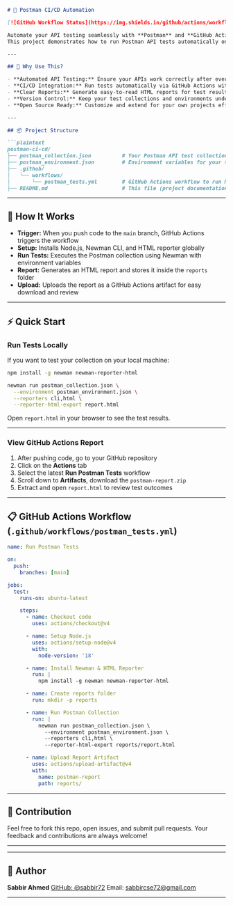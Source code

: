 

````markdown
# 🚀 Postman CI/CD Automation

[![GitHub Workflow Status](https://img.shields.io/github/actions/workflow/status/your-username/postman-ci-cd/postman_tests.yml?branch=main&label=CI%2FCD)](https://github.com/your-username/postman-ci-cd/actions/workflows/postman_tests.yml)

Automate your API testing seamlessly with **Postman** and **GitHub Actions**!  
This project demonstrates how to run Postman API tests automatically on every push to your repository using **Newman**, generate beautiful HTML reports, and store them as build artifacts — all powered by Continuous Integration and Delivery (CI/CD).

---

## 🎯 Why Use This?

- **Automated API Testing:** Ensure your APIs work correctly after every code change  
- **CI/CD Integration:** Run tests automatically via GitHub Actions without manual intervention  
- **Clear Reports:** Generate easy-to-read HTML reports for test results  
- **Version Control:** Keep your test collections and environments under Git version control  
- **Open Source Ready:** Customize and extend for your own projects effortlessly  

---

## 📦 Project Structure

```plaintext
postman-ci-cd/
├── postman_collection.json          # Your Postman API test collection
├── postman_environment.json         # Environment variables for your tests
├── .github/
│   └── workflows/
│       └── postman_tests.yml        # GitHub Actions workflow to run Newman tests
├── README.md                        # This file (project documentation)
````

---

## 🔧 How It Works

* **Trigger:** When you push code to the `main` branch, GitHub Actions triggers the workflow
* **Setup:** Installs Node.js, Newman CLI, and HTML reporter globally
* **Run Tests:** Executes the Postman collection using Newman with environment variables
* **Report:** Generates an HTML report and stores it inside the `reports` folder
* **Upload:** Uploads the report as a GitHub Actions artifact for easy download and review

---

## ⚡ Quick Start

### Run Tests Locally

If you want to test your collection on your local machine:

```bash
npm install -g newman newman-reporter-html

newman run postman_collection.json \
  --environment postman_environment.json \
  --reporters cli,html \
  --reporter-html-export report.html
```

Open `report.html` in your browser to see the test results.

---

### View GitHub Actions Report

1. After pushing code, go to your GitHub repository
2. Click on the **Actions** tab
3. Select the latest **Run Postman Tests** workflow
4. Scroll down to **Artifacts**, download the `postman-report.zip`
5. Extract and open `report.html` to review test outcomes

---

## 📋 GitHub Actions Workflow (`.github/workflows/postman_tests.yml`)

```yaml
name: Run Postman Tests

on:
  push:
    branches: [main]

jobs:
  test:
    runs-on: ubuntu-latest

    steps:
      - name: Checkout code
        uses: actions/checkout@v4

      - name: Setup Node.js
        uses: actions/setup-node@v4
        with:
          node-version: '18'

      - name: Install Newman & HTML Reporter
        run: |
          npm install -g newman newman-reporter-html

      - name: Create reports folder
        run: mkdir -p reports

      - name: Run Postman Collection
        run: |
          newman run postman_collection.json \
            --environment postman_environment.json \
            --reporters cli,html \
            --reporter-html-export reports/report.html

      - name: Upload Report Artifact
        uses: actions/upload-artifact@v4
        with:
          name: postman-report
          path: reports/
```

---

## 🙌 Contribution

Feel free to fork this repo, open issues, and submit pull requests.
Your feedback and contributions are always welcome!

---


---

## 👤 Author

**Sabbir Ahmed**
[GitHub: @sabbir72](https://github.com/sabbir72)
Email: [sabbircse72@gmail.com](mailto:sabbircse72@gmail.com)

---


